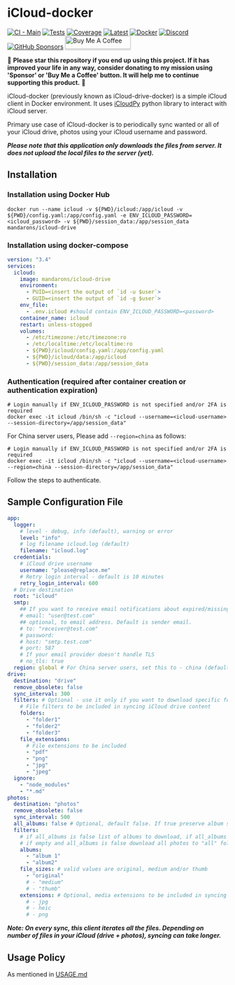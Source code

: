 # iCloud-docker 
[![CI - Main](https://github.com/mandarons/icloud-drive-docker/actions/workflows/ci-main-test-coverage-deploy.yml/badge.svg?branch=main)](https://github.com/mandarons/icloud-drive-docker/actions/workflows/ci-main-test-coverage-deploy.yml)
[![Tests](https://mandarons.github.io/icloud-drive-docker/badges/tests.svg)](https://mandarons.github.io/icloud-drive-docker/test-results/)
[![Coverage](https://mandarons.github.io/icloud-drive-docker/badges/coverage.svg)](https://mandarons.github.io/icloud-drive-docker/test-coverage/index.html)
[![Latest](https://img.shields.io/github/v/release/mandarons/icloud-drive-docker?color=blue&display_name=tag&label=latest&logo=docker&logoColor=white)](https://hub.docker.com/r/mandarons/icloud-drive)
[![Docker](https://badgen.net/docker/pulls/mandarons/icloud-drive)](https://hub.docker.com/r/mandarons/icloud-drive)
[![Discord][discord-badge]][discord]
[![GitHub Sponsors][github-sponsors-badge]][github-sponsors]
<a href="https://www.buymeacoffee.com/mandarons" target="_blank"><img src="https://www.buymeacoffee.com/assets/img/custom_images/orange_img.png" alt="Buy Me A Coffee" style="height: 30px !important;width: 150px !important;box-shadow: 0px 3px 2px 0px rgba(190, 190, 190, 0.5) !important;-webkit-box-shadow: 0px 3px 2px 0px rgba(190, 190, 190, 0.5) !important;" ></a>

🤟 __Please star this repository if you end up using this project. If it has improved your life in any way, consider donating to my mission using 'Sponsor' or 'Buy Me a Coffee' button. It will help me to continue supporting this product.__ :pray:

iCloud-docker (previously known as iCloud-drive-docker) is a simple iCloud client in Docker environment. It uses [iCloudPy](https://github.com/mandarons/icloudpy) python library to interact with iCloud server.

Primary use case of iCloud-docker is to periodically sync wanted or all of your iCloud drive, photos using your iCloud username and password.

**_Please note that this application only downloads the files from server. It does not upload the local files to the server (yet)._**

## Installation

### Installation using Docker Hub

```
docker run --name icloud -v ${PWD}/icloud:/app/icloud -v ${PWD}/config.yaml:/app/config.yaml -e ENV_ICLOUD_PASSWORD=<icloud_password> -v ${PWD}/session_data:/app/session_data mandarons/icloud-drive
```

### Installation using docker-compose

```yaml
version: "3.4"
services:
  icloud:
    image: mandarons/icloud-drive
    environment:
      - PUID=<insert the output of `id -u $user`>
      - GUID=<insert the output of `id -g $user`>
    env_file:
      - .env.icloud #should contain ENV_ICLOUD_PASSWORD=<password>
    container_name: icloud
    restart: unless-stopped
    volumes:
      - /etc/timezone:/etc/timezone:ro
      - /etc/localtime:/etc/localtime:ro
      - ${PWD}/icloud/config.yaml:/app/config.yaml
      - ${PWD}/icloud/data:/app/icloud
      - ${PWD}/session_data:/app/session_data
```

### Authentication (required after container creation or authentication expiration)

```
# Login manually if ENV_ICLOUD_PASSWORD is not specified and/or 2FA is required
docker exec -it icloud /bin/sh -c "icloud --username=<icloud-username> --session-directory=/app/session_data"
```

For China server users, Please add `--region=china` as follows:

```
# Login manually if ENV_ICLOUD_PASSWORD is not specified and/or 2FA is required
docker exec -it icloud /bin/sh -c "icloud --username=<icloud-username> --region=china --session-directory=/app/session_data"
```

Follow the steps to authenticate.

## Sample Configuration File

```yaml
app:
  logger:
    # level - debug, info (default), warning or error
    level: "info"
    # log filename icloud.log (default)
    filename: "icloud.log"
  credentials:
    # iCloud drive username
    username: "please@replace.me"
    # Retry login interval - default is 10 minutes
    retry_login_interval: 600
  # Drive destination
  root: "icloud"
  smtp:
    ## If you want to receive email notifications about expired/missing 2FA credentials then uncomment
    # email: "user@test.com"
    ## optional, to email address. Default is sender email.
    # to: "receiver@test.com"
    # password:
    # host: "smtp.test.com"
    # port: 587
    # If your email provider doesn't handle TLS
    # no_tls: true
  region: global # For China server users, set this to - china (default: global)
drive:
  destination: "drive"
  remove_obsolete: false
  sync_interval: 300
  filters: # Optional - use it only if you want to download specific folders.
    # File filters to be included in syncing iCloud drive content
    folders:
      - "folder1"
      - "folder2"
      - "folder3"
    file_extensions:
      # File extensions to be included
      - "pdf"
      - "png"
      - "jpg"
      - "jpeg"
  ignore:
    - "node_modules"
    - "*.md"
photos:
  destination: "photos"
  remove_obsolete: false
  sync_interval: 500
  all_albums: false # Optional, default false. If true preserve album structure. If same photo is in multpile albums creates duplicates on filesystem
  filters:
    # if all_albums is false list of albums to download, if all_albums is true list of ignored albums
    # if empty and all_albums is false download all photos to "all" folder. if empty and all_albums is true download all folders
    albums:
      - "album 1"
      - "album2"
    file_sizes: # valid values are original, medium and/or thumb
      - "original"
      # - "medium"
      # - "thumb"
    extensions: # Optional, media extensions to be included in syncing iCloud Photos content
      # - jpg
      # - heic
      # - png
```

**_Note: On every sync, this client iterates all the files. Depending on number of files in your iCloud (drive + photos), syncing can take longer._**
## Usage Policy
As mentioned in [USAGE.md](https://github.com/mandarons/icloud-drive-docker/blob/main/USAGE.md)

[github-sponsors]: https://github.com/sponsors/mandarons
[github-sponsors-badge]: https://img.shields.io/github/sponsors/mandarons
[discord]: https://discord.gg/HfAXY2ykhp
[discord-badge]: https://img.shields.io/discord/871555550444408883
